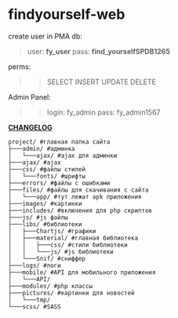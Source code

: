 # findyourself-web
create user in PMA
db:
> user: **fy_user**
> pass: **find_yourselfSPDB1265**

perms:
>> SELECT
>> INSERT
>> UPDATE
>> DELETE

Admin Panel:
>> login: fy_admin
>> pass: fy_admin1567


**[CHANGELOG](https://github.com/m1n64/findyourself-web/blob/v3_1/CHANGELOG.md "changelog")**

````
project/ #главная папка сайта
├───admin/ #админка
│   └───ajax/ #ajax для админки
├───ajax/ #ajax 
├───css/ #файлы стилей
│   └───fonts/ #шрифты 
├───errors/ #файлы с ошибками
├───files/ #файлы для скачивания с сайта
│   └───app/ #тут лежат apk приложения
├───images/ #картинки
├───includes/ #включения для php скриптов
├───js/ #js файлы
├───libs/ #библиотеки
│   ├───Chartjs/ #графики
│   ├───material/ #главная библиотека
│   │   ├───css/ #стили библиотеки
│   │   └───js/ #js библиотеки
│   └───Snif/ #сниффер
├───logs/ #логи
├───mobile/ #API для мобильного приложения
│   └───API/
├───modules/ #php классы
├───pictures/ #картинки для новостей
│   └───tmp/
└───scss/ #SASS
````
